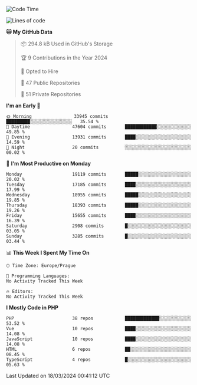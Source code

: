 <!--START_SECTION:waka-->
![Code Time](http://img.shields.io/badge/Code%20Time-1%2C583%20hrs%2058%20mins-blue)

![Lines of code](https://img.shields.io/badge/From%20Hello%20World%20I%27ve%20Written-29.8%20million%20lines%20of%20code-blue)

**🐱 My GitHub Data** 

> 📦 294.8 kB Used in GitHub's Storage 
 > 
> 🏆 9 Contributions in the Year 2024
 > 
> 💼 Opted to Hire
 > 
> 📜 47 Public Repositories 
 > 
> 🔑 51 Private Repositories 
 > 
**I'm an Early 🐤** 

```text
🌞 Morning                33945 commits       █████████░░░░░░░░░░░░░░░░   35.54 % 
🌆 Daytime                47604 commits       ████████████░░░░░░░░░░░░░   49.85 % 
🌃 Evening                13931 commits       ████░░░░░░░░░░░░░░░░░░░░░   14.59 % 
🌙 Night                  20 commits          ░░░░░░░░░░░░░░░░░░░░░░░░░   00.02 % 
```
📅 **I'm Most Productive on Monday** 

```text
Monday                   19119 commits       █████░░░░░░░░░░░░░░░░░░░░   20.02 % 
Tuesday                  17185 commits       ████░░░░░░░░░░░░░░░░░░░░░   17.99 % 
Wednesday                18955 commits       █████░░░░░░░░░░░░░░░░░░░░   19.85 % 
Thursday                 18393 commits       █████░░░░░░░░░░░░░░░░░░░░   19.26 % 
Friday                   15655 commits       ████░░░░░░░░░░░░░░░░░░░░░   16.39 % 
Saturday                 2908 commits        █░░░░░░░░░░░░░░░░░░░░░░░░   03.05 % 
Sunday                   3285 commits        █░░░░░░░░░░░░░░░░░░░░░░░░   03.44 % 
```


📊 **This Week I Spent My Time On** 

```text
🕑︎ Time Zone: Europe/Prague

💬 Programming Languages: 
No Activity Tracked This Week

🔥 Editors: 
No Activity Tracked This Week
```

**I Mostly Code in PHP** 

```text
PHP                      38 repos            █████████████░░░░░░░░░░░░   53.52 % 
Vue                      10 repos            ████░░░░░░░░░░░░░░░░░░░░░   14.08 % 
JavaScript               10 repos            ████░░░░░░░░░░░░░░░░░░░░░   14.08 % 
HTML                     6 repos             ██░░░░░░░░░░░░░░░░░░░░░░░   08.45 % 
TypeScript               4 repos             █░░░░░░░░░░░░░░░░░░░░░░░░   05.63 % 
```




 Last Updated on 18/03/2024 00:41:12 UTC
<!--END_SECTION:waka-->
<!--
**AlexKratky/AlexKratky** is a ✨ _special_ ✨ repository because its `README.md` (this file) appears on your GitHub profile.

Here are some ideas to get you started:

- 🔭 I’m currently working on ...
- 🌱 I’m currently learning ...
- 👯 I’m looking to collaborate on ...
- 🤔 I’m looking for help with ...
- 💬 Ask me about ...
- 📫 How to reach me: ...
- 😄 Pronouns: ...
- ⚡ Fun fact: ...
-->
